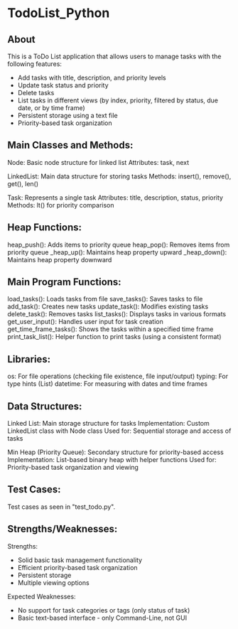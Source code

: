 # TodoList_Python

## About  
This is a ToDo List application that allows users to manage tasks with the following features:
- Add tasks with title, description, and priority levels
- Update task status and priority
- Delete tasks
- List tasks in different views (by index, priority, filtered by status, due date, or by time frame)
- Persistent storage using a text file
- Priority-based task organization

## Main Classes and Methods:
Node: Basic node structure for linked list
Attributes: task, next

LinkedList: Main data structure for storing tasks
Methods: insert(), remove(), get(), len()

Task: Represents a single task
Attributes: title, description, status, priority
Methods: lt() for priority comparison

## Heap Functions:
heap_push(): Adds items to priority queue
heap_pop(): Removes items from priority queue
_heap_up(): Maintains heap property upward
_heap_down(): Maintains heap property downward

## Main Program Functions:
load_tasks(): Loads tasks from file
save_tasks(): Saves tasks to file
add_task(): Creates new tasks
update_task(): Modifies existing tasks
delete_task(): Removes tasks
list_tasks(): Displays tasks in various formats
get_user_input(): Handles user input for task creation
get_time_frame_tasks(): Shows the tasks within a specified time frame
print_task_list(): Helper function to print tasks (using a consistent format)


## Libraries:   
os: For file operations (checking file existence, file input/output)
typing: For type hints (List)
datetime: For measuring with dates and time frames

## Data Structures:  
Linked List: Main storage structure for tasks
Implementation: Custom LinkedList class with Node class
Used for: Sequential storage and access of tasks

Min Heap (Priority Queue): Secondary structure for priority-based access
Implementation: List-based binary heap with helper functions
Used for: Priority-based task organization and viewing


## Test Cases:  
Test cases as seen in "test_todo.py".


## Strengths/Weaknesses:  
Strengths:
- Solid basic task management functionality
- Efficient priority-based task organization
- Persistent storage
- Multiple viewing options

Expected Weaknesses:
- No support for task categories or tags (only status of task)
- Basic text-based interface - only Command-Line, not GUI
